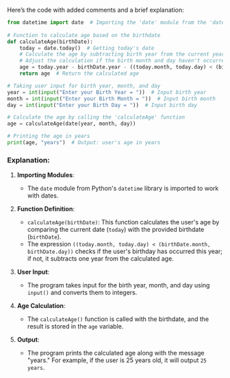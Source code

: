 Here’s the code with added comments and a brief explanation:

```python
from datetime import date  # Importing the 'date' module from the 'datetime' library
  
# Function to calculate age based on the birthdate
def calculateAge(birthDate): 
    today = date.today()  # Getting today's date
    # Calculate the age by subtracting birth year from the current year
    # Adjust the calculation if the birth month and day haven't occurred yet this year
    age = today.year - birthDate.year - ((today.month, today.day) < (birthDate.month, birthDate.day))
    return age  # Return the calculated age

# Taking user input for birth year, month, and day
year = int(input("Enter your Birth Year = "))  # Input birth year
month = int(input("Enter your Birth Month = "))  # Input birth month
day = int(input("Enter your Birth Day = "))  # Input birth day

# Calculate the age by calling the 'calculateAge' function
age = calculateAge(date(year, month, day))

# Printing the age in years
print(age, "years")  # Output: user's age in years
```

### Explanation:

1. **Importing Modules**:
   - The `date` module from Python's `datetime` library is imported to work with dates.

2. **Function Definition**:
   - `calculateAge(birthDate)`: This function calculates the user's age by comparing the current date (`today`) with the provided birthdate (`birthDate`).
   - The expression `((today.month, today.day) < (birthDate.month, birthDate.day))` checks if the user's birthday has occurred this year; if not, it subtracts one year from the calculated age.

3. **User Input**:
   - The program takes input for the birth year, month, and day using `input()` and converts them to integers.

4. **Age Calculation**:
   - The `calculateAge()` function is called with the birthdate, and the result is stored in the `age` variable.

5. **Output**:
   - The program prints the calculated age along with the message "years." For example, if the user is 25 years old, it will output `25 years`.
